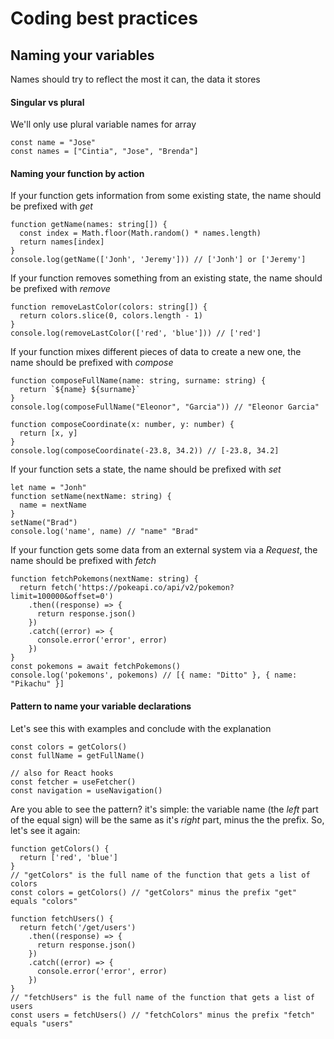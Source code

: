 # Coding best practices

## Naming your variables

Names should try to reflect the most it can, the data it stores

#### Singular vs plural

We'll only use plural variable names for array

```tsx
const name = "Jose"
const names = ["Cintia", "Jose", "Brenda"]
```

#### Naming your function by action

If your function gets information from some existing state, the name should be prefixed with _get_

```tsx
function getName(names: string[]) {
  const index = Math.floor(Math.random() * names.length)
  return names[index]
}
console.log(getName(['Jonh', 'Jeremy'])) // ['Jonh'] or ['Jeremy']
```

If your function removes something from an existing state, the name should be prefixed with _remove_ 

```tsx
function removeLastColor(colors: string[]) {
  return colors.slice(0, colors.length - 1)
}
console.log(removeLastColor(['red', 'blue'])) // ['red']
```

If your function mixes different pieces of data to create a new one, the name should be prefixed with _compose_

```tsx
function composeFullName(name: string, surname: string) {
  return `${name} ${surname}`
}
console.log(composeFullName("Eleonor", "Garcia")) // "Eleonor Garcia"

function composeCoordinate(x: number, y: number) {
  return [x, y]
}
console.log(composeCoordinate(-23.8, 34.2)) // [-23.8, 34.2]
```

If your function sets a state, the name should be prefixed with _set_

```tsx
let name = "Jonh"
function setName(nextName: string) {
  name = nextName
}
setName("Brad")
console.log('name', name) // "name" "Brad"
```

If your function gets some data from an external system via a _Request_, the name should be prefixed with _fetch_

```tsx
function fetchPokemons(nextName: string) {
  return fetch('https://pokeapi.co/api/v2/pokemon?limit=100000&offset=0')
    .then((response) => {
      return response.json()
    })
    .catch((error) => {
      console.error('error', error)
    })
}
const pokemons = await fetchPokemons()
console.log('pokemons', pokemons) // [{ name: "Ditto" }, { name: "Pikachu" }]
```

#### Pattern to name your variable declarations

Let's see this with examples and conclude with the explanation

```tsx
const colors = getColors()
const fullName = getFullName()

// also for React hooks
const fetcher = useFetcher()
const navigation = useNavigation()
```

Are you able to see the pattern? it's simple: the variable name (the _left_ part of the equal sign) will be the same as it's _right_ part, minus the the prefix. So, let's see it again:

```tsx
function getColors() {
  return ['red', 'blue']
}
// "getColors" is the full name of the function that gets a list of colors
const colors = getColors() // "getColors" minus the prefix "get" equals "colors"
```

```tsx
function fetchUsers() {
  return fetch('/get/users')
    .then((response) => {
      return response.json()
    })
    .catch((error) => {
      console.error('error', error)
    })
}
// "fetchUsers" is the full name of the function that gets a list of users
const users = fetchUsers() // "fetchColors" minus the prefix "fetch" equals "users"
```

